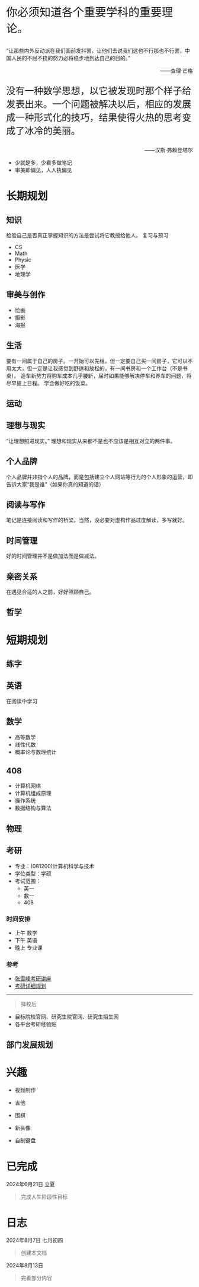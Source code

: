 <!--
    根目录 介绍这个网站
-->

<p style="font-family: Arial, sans-serif; font-size: 30px;">你必须知道各个重要学科的重要理论。</p>

“让那些内外反动派在我们面前发抖罢，让他们去说我们这也不行那也不行罢，中国人民的不屈不挠的努力必将稳步地到达自己的目的。”

<p style="text-align:right;">——查理·芒格</p>

<p style="font-family: Arial, sans-serif; font-size: 25px;">没有一种数学思想，以它被发现时那个样子给发表出来。一个问题被解决以后，相应的发展成一种形式化的技巧，结果使得火热的思考变成了冰冷的美丽。</p>

<p style="text-align:right;">——汉斯·弗赖登塔尔</p>

- 少就是多，少看多做笔记
- 审美即偏见，人人执偏见

# 长期规划

## 知识
检验自己是否真正掌握知识的方法是尝试将它教授给他人。
复习与预习
- CS
- Math
- Physic
- 医学
- 地理学


## 审美与创作
- 绘画
- 摄影
- 海报

## 生活
要有一间属于自己的房子。一开始可以先租，但一定要自己买一间房子，它可以不用太大，但一定是让我感觉到舒适和放松的，有一间书房和一个工作台（不是书桌）。
造车新势力将购车成本几乎腰斩，届时如果能够解决停车和养车的问题，将尽早提上日程。
学会做好吃的饭菜。

## 运动

## 理想与现实
“让理想照进现实。”
理想和现实从来都不是也不应该是相互对立的两件事。

## 个人品牌
个人品牌并非指个人的品牌，而是包括建立个人网站等行为的个人形象的运营，即告诉大家“我是谁”（如果你真的知道的话）

## 阅读与写作
笔记是连接阅读和写作的桥梁。当然，没必要对虚构作品过度解读，多写就好。

## 时间管理
好的时间管理并不是做加法而是做减法。

## 亲密关系
在遇见合适的人之前，好好照顾自己。

## 哲学


# 短期规划

## 练字

## 英语
在阅读中学习

## 数学
- 高等数学
- 线性代数
- 概率论与数理统计

## 408
- 计算机网络
- 计算机组成原理
- 操作系统
- 数据结构与算法

## 物理

## 考研
- 专业：(081200)计算机科学与技术
- 学位类型：学硕
- 考试范围：
  - 英一
  - 数一
  - 408

### 时间安排
- 上午 数学
- 下午 英语
- 晚上 专业课

### 参考
- [张雪峰考研讲座](https://space.bilibili.com/111482334/channel/collectiondetail?sid=1552428)
- [考研详细规划](https://www.bilibili.com/video/BV1mF4m1L7H7/?spm_id_from=333.1245.0.0&vd_source=2eddfbc9defde295acdbb44678cce488)

---
> 择校后

- 目标院校官网、研究生院官网、研究生招生网
- 各平台考研经验贴

## 部门发展规划

# 兴趣

- 视频制作

- 吉他

- 围棋

- 新头像

- 自制键盘

# 已完成
2024年6月21日 立夏
> 完成人生阶段性目标

# 日志
2024年8月7日 七月初四
> 创建本文档

2024年8月13日
> 完善部分内容
